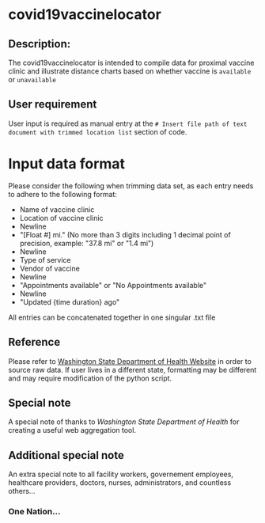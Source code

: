 # covid19vaccinelocator

## Description:
The covid19vaccinelocator is intended to compile data for proximal vaccine clinic and illustrate distance charts based on whether vaccine is `available` or `unavailable`

## User requirement
User input is required as manual entry at the `# Insert file path of text document with trimmed location list` section of code.


# Input data format
Please consider the following when trimming data set, as each entry needs to adhere to the following format:
- Name of vaccine clinic
- Location of vaccine clinic
- Newline
- "[Float #] mi." (No more than 3 digits including 1 decimal point of precision, example: "37.8 mi" or "1.4 mi")
- Newline
- Type of service
- Vendor of vaccine
- Newline
- "Appointments available" or "No Appointments available"
- Newline
- "Updated {time duration} ago"

All entries can be concatenated together in one singular .txt file

## Reference
Please refer to [Washington State Department of Health Website](https://vaccinelocator.doh.wa.gov/) in order to source raw data.
If user lives in a different state, formatting may be different and may require modification of the python script.

## Special note
A special note of thanks to *Washington State Department of Health* for creating a useful web aggregation tool.

## Additional special note
An extra special note to all facility workers, governement employees, healthcare providers, doctors, nurses, administrators, and countless others...
### One Nation...

